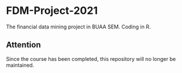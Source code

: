 # FDM-Project-2021
The financial data mining project in BUAA SEM. Coding in R.

## Attention
Since the course has been completed, this repository will no longer be maintained.

